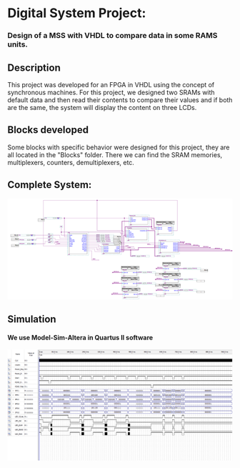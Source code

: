 <h1>Digital System Project:</h1>
<h3>Design of a MSS with VHDL to compare data in some RAMS units.</h3>

<h2>Description</h2>
<p>
This project was developed for an FPGA in VHDL using the concept of synchronous machines.
For this project, we designed two SRAMs with default data and then read their contents to 
compare their values and if both are the same, the system will display the content on three LCDs.
</p>

<h2>Blocks developed</h2>

<p>
Some blocks with specific behavior were designed for this project, 
they are all located in the "Blocks" folder. There we can find the SRAM memories, multiplexers, counters, demultiplexers, etc.
</p>

<h2>Complete System:</h2>

![project_schematic](https://github.com/DylanEstrella/SDII_RAM_DATA/blob/main/IMG/Circuit.png)



<h2>Simulation</h2>
<h4>We use Model-Sim-Altera in Quartus II software</h4>

![project_schematic](https://github.com/DylanEstrella/SDII_RAM_DATA/blob/main/IMG/Simulation.png)
